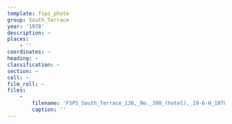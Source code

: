 ```yaml
---
template: fsps_photo
group: South_Terrace
year: '1978'
description: ~
places:
    - ''
coordinates: ~
heading: ~
classification: ~
section: ~
cell: ~
film_roll: ~
files:
    -
        filename: 'FSPS_South_Terrace_130,_No._398_(hotel),_19-6-H_1978.png'
        caption: ''
---
```

